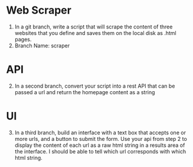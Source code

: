# Web Scraper
1. In a git branch, write a script that will scrape the content of three websites that you define and saves them on the local disk as .html pages. 
2. Branch Name: scraper

# API
2. In a second branch, convert your script into a rest API that can be passed a url and return the homepage content as a string

# UI
3. In a third branch, build an interface with a text box that accepts one or more urls, and a button to submit the form. Use your api from step 2 to display the content of each url as a raw html string in a results area of the interface. I should be able to tell which url corresponds with which html string. 
